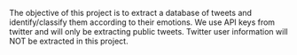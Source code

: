 The objective of this project is to extract a database of tweets and identify/classify them according to their emotions. We use API keys from twitter and will only be extracting public tweets. Twitter user information will NOT be extracted in this project.
